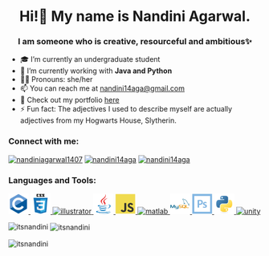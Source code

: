 <h1 align="center">Hi!👋 My name is Nandini Agarwal.</h1>
<h3 align="center">I am someone who is creative, resourceful and ambitious✨</h3>

- 🎓 I’m currently an undergraduate student
- 🌱 I’m currently working with **Java and Python**
- 👨‍💻 Pronouns: she/her
- 📫 You can reach me at nandini14aga@gmail.com
- 📄 Check out my portfolio [here](https://nandini14aga.wixsite.com/portfolio)
- ⚡ Fun fact: The adjectives I used to describe myself are actually adjectives from my Hogwarts House, Slytherin.

<h3 align="left">Connect with me:</h3>
<p align="left">
<a href="https://linkedin.com/in/nandiniagarwal1407" target="blank"><img align="center" src="https://raw.githubusercontent.com/rahuldkjain/github-profile-readme-generator/master/src/images/icons/Social/linked-in-alt.svg" alt="nandiniagarwal1407" height="30" width="40" /></a>
<a href="https://www.hackerrank.com/nandini14aga" target="blank"><img align="center" src="https://raw.githubusercontent.com/rahuldkjain/github-profile-readme-generator/master/src/images/icons/Social/hackerrank.svg" alt="nandini14aga" height="30" width="40" /></a>
<a href="https://www.leetcode.com/nandini14aga" target="blank"><img align="center" src="https://raw.githubusercontent.com/rahuldkjain/github-profile-readme-generator/master/src/images/icons/Social/leet-code.svg" alt="nandini14aga" height="30" width="40" /></a>
</p>

<h3 align="left">Languages and Tools:</h3>
<p align="left"> <a href="https://www.cprogramming.com/" target="_blank" rel="noreferrer"> <img src="https://raw.githubusercontent.com/devicons/devicon/master/icons/c/c-original.svg" alt="c" width="40" height="40"/> </a> <a href="https://www.w3schools.com/css/" target="_blank" rel="noreferrer"> <img src="https://raw.githubusercontent.com/devicons/devicon/master/icons/css3/css3-original-wordmark.svg" alt="css3" width="40" height="40"/> </a> <a href="https://www.adobe.com/in/products/illustrator.html" target="_blank" rel="noreferrer"> <img src="https://www.vectorlogo.zone/logos/adobe_illustrator/adobe_illustrator-icon.svg" alt="illustrator" width="40" height="40"/> </a> <a href="https://www.java.com" target="_blank" rel="noreferrer"> <img src="https://raw.githubusercontent.com/devicons/devicon/master/icons/java/java-original.svg" alt="java" width="40" height="40"/> </a> <a href="https://developer.mozilla.org/en-US/docs/Web/JavaScript" target="_blank" rel="noreferrer"> <img src="https://raw.githubusercontent.com/devicons/devicon/master/icons/javascript/javascript-original.svg" alt="javascript" width="40" height="40"/> </a> <a href="https://www.mathworks.com/" target="_blank" rel="noreferrer"> <img src="https://upload.wikimedia.org/wikipedia/commons/2/21/Matlab_Logo.png" alt="matlab" width="40" height="40"/> </a> <a href="https://www.mysql.com/" target="_blank" rel="noreferrer"> <img src="https://raw.githubusercontent.com/devicons/devicon/master/icons/mysql/mysql-original-wordmark.svg" alt="mysql" width="40" height="40"/> </a> <a href="https://www.photoshop.com/en" target="_blank" rel="noreferrer"> <img src="https://raw.githubusercontent.com/devicons/devicon/master/icons/photoshop/photoshop-line.svg" alt="photoshop" width="40" height="40"/> </a> <a href="https://www.python.org" target="_blank" rel="noreferrer"> <img src="https://raw.githubusercontent.com/devicons/devicon/master/icons/python/python-original.svg" alt="python" width="40" height="40"/> </a> <a href="https://unity.com/" target="_blank" rel="noreferrer"> <img src="https://www.vectorlogo.zone/logos/unity3d/unity3d-icon.svg" alt="unity" width="40" height="40"/> </a> </p>

<p><img align="left" src="https://github-readme-stats.vercel.app/api/top-langs?username=itsnandini&show_icons=true&locale=en&layout=compact" alt="itsnandini" /></p>

<p>&nbsp;<img align="center" src="https://github-readme-stats.vercel.app/api?username=itsnandini&show_icons=true&locale=en" alt="itsnandini" /></p>

<p><img align="center" src="https://github-readme-streak-stats.herokuapp.com/?user=itsnandini&" alt="itsnandini" /></p>
